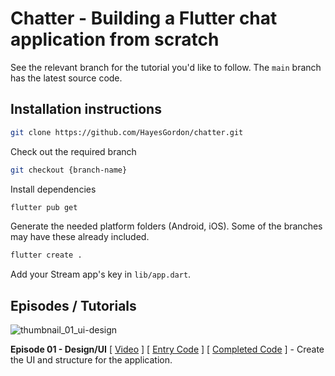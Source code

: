 # Chatter - Building a Flutter chat application from scratch

See the relevant branch for the tutorial you'd like to follow. The `main` branch has the latest source code.

## Installation instructions

```bash
git clone https://github.com/HayesGordon/chatter.git
```

Check out the required branch

```bash
git checkout {branch-name}
```

Install dependencies
```bash
flutter pub get
```

Generate the needed platform folders (Android, iOS). Some of the branches may have these already included.

```bash
flutter create .
```

Add your Stream app's key in `lib/app.dart`.

## Episodes / Tutorials

![thumbnail_01_ui-design](https://user-images.githubusercontent.com/13705472/130205251-5b678edb-e58e-4af3-bde3-1684e49cd7ed.jpg)

**Episode 01 - Design/UI** \[ [Video](https://youtu.be/vgqBc7jni8c) \] \[ [Entry Code](https://github.com/HayesGordon/chatter/tree/tutorial-001-base-ui) \] \[ [Completed Code](https://github.com/HayesGordon/chatter/tree/tutorial-001-base-ui-complete) \] - Create the UI and structure for the application.


